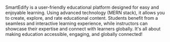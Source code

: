 SmartEdify is a user-friendly educational platform designed for easy and enjoyable learning. Using advanced technology (MERN stack), it allows you to create, explore, and rate educational content. Students benefit from a seamless and interactive learning experience, while instructors can showcase their expertise and connect with learners globally. It's all about making education accessible, engaging, and globally connected!
